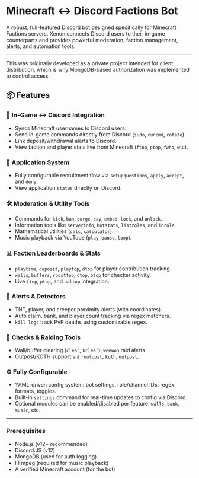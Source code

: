 # Minecraft <-> Discord Factions Bot

A robust, full-featured Discord bot designed specifically for Minecraft Factions servers. Xenon connects Discord users to their in-game counterparts and provides powerful moderation, faction management, alerts, and automation tools.

---

This was originally developed as a private project intended for client distribution, which is why MongoDB-based authorization was implemented to control access.

## 📦 Features

### 🔗 **In-Game ↔ Discord Integration**
- Syncs Minecraft usernames to Discord users.
- Send in-game commands directly from Discord (`sudo`, `runcmd`, `rotate`).
- Link deposit/withdrawal alerts to Discord.
- View faction and player stats live from Minecraft (`ftop`, `ptop`, `fwho`, etc).

### 🧾 **Application System**
- Fully configurable recruitment flow via `setupquestions`, `apply`, `accept`, and `deny`.
- View application `status` directly on Discord.

### 🛠️ **Moderation & Utility Tools**
- Commands for `kick`, `ban`, `purge`, `say`, `embed`, `lock`, and `unlock`.
- Information tools like `serverinfo`, `botstats`, `listroles`, and `inrole`.
- Mathematical utilities (`calc`, `calculator`).
- Music playback via YouTube (`play`, `pause`, `loop`).

### 📊 **Faction Leaderboards & Stats**
- `playtime`, `deposit`, `playtop`, `dtop` for player contribution tracking.
- `walls`, `buffers`, `rposttop`, `ctop`, `btop` for checker activity.
- Live `ftop`, `ptop`, and `baltop` integration.

### 🚨 **Alerts & Detectors**
- TNT, player, and creeper proximity alerts (with coordinates).
- Auto claim, bank, and player count tracking via regex matchers.
- `kill logs` track PvP deaths using customizable regex.

### 🧪 **Checks & Raiding Tools**
- Wall/buffer clearing (`clear`, `bclear`), `weewoo` raid alerts.
- Outpost/KOTH support via `routpost`, `koth`, `outpost`.

### ⚙️ **Fully Configurable**
- YAML-driven config system: bot settings, role/channel IDs, regex formats, toggles.
- Built-in `settings` command for real-time updates to config via Discord.
- Optional modules can be enabled/disabled per feature: `walls`, `bank`, `music`, etc.

---

### Prerequisites
- Node.js (v12+ recommended)
- Discord.JS (v12)
- MongoDB (used for auth logging)
- FFmpeg (required for music playback)
- A verified Minecraft account (for the bot)